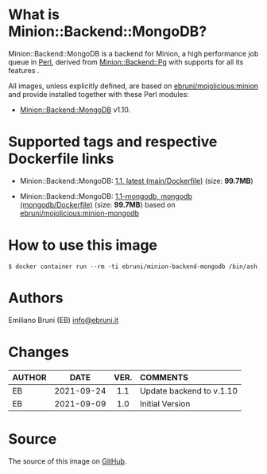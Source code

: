 <!-- this file is generated via docker-builder, do not edit it directly -->


# What is Minion::Backend::MongoDB?

Minion::Backend::MongoDB is a backend for Minion, a high performance job queue in [Perl](https://www.perl.org), derived from [Minion::Backend::Pg](https://metacpan.org/pod/Minion::Backend::Pg) with supports for all its features .

All images, unless explicitly defined, are based on [ebruni/mojolicious:minion](https://hub.docker.com/repository/docker/ebruni/mojolicious) and provide installed together with these Perl modules:

* [Minion::Backend::MongoDB](https://metacpan.org/pod/Minion::Backend::MongoDB) v1.10.

# Supported tags and respective Dockerfile links

* Minion::Backend::MongoDB: [1.1, latest (main/Dockerfile)](https://github.com/avkhozov/Minion-Backend-MongoDB/blob/master/main/Dockerfile) (size: **99.7MB**)

* Minion::Backend::MongoDB: [1.1-mongodb, mongodb (mongodb/Dockerfile)](https://github.com/avkhozov/Minion-Backend-MongoDB/blob/master/mongodb/Dockerfile) (size: **99.7MB**) based on [ebruni/mojolicious:minion-mongodb](https://hub.docker.com/repository/docker/ebruni/mojolicious) 
# How to use this image

    $ docker container run --rm -ti ebruni/minion-backend-mongodb /bin/ash

# Authors

Emiliano Bruni (EB) <info@ebruni.it>

# Changes

| AUTHOR | DATE | VER. | COMMENTS |
|:---|:---:|:---:|:---|
| EB | 2021-09-24 | 1.1 | Update backend to v.1.10 |
| EB | 2021-09-09 | 1.0 | Initial Version |

# Source

The source of this image on [GitHub](https://github.com/avkhozov/Minion-Backend-MongoDB).
